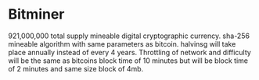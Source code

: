 # Bitminer
921,000,000 total supply mineable digital cryptographic currency.
sha-256 mineable algorithm with same parameters as bitcoin.
halvinsg will take place annually instead of every 4 years.
Throttling of network and difficulty will be the same as bitcoins block time of 10 minutes but will be block time of 2 minutes and same size block of 4mb.
